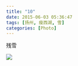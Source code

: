 ```yaml
---
title: "10"
date: 2015-06-03 05:36:47
tags: [扬州, 瘦西湖, 雪]
categories: [Photo]
---
```


<p>残雪</p>

![](https://imglf2.ph.126.net/s6jyZK2uA9L_o6L_8d-ZeQ==/63894819731356832.jpg)